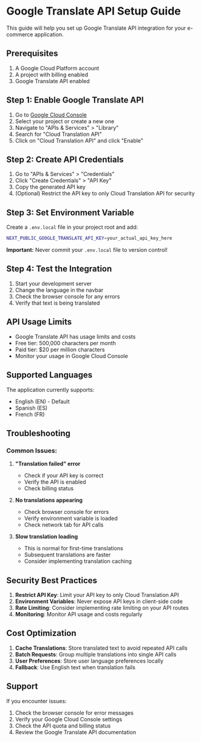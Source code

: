 # Google Translate API Setup Guide

This guide will help you set up Google Translate API integration for your e-commerce application.

## Prerequisites

1. A Google Cloud Platform account
2. A project with billing enabled
3. Google Translate API enabled

## Step 1: Enable Google Translate API

1. Go to [Google Cloud Console](https://console.cloud.google.com/)
2. Select your project or create a new one
3. Navigate to "APIs & Services" > "Library"
4. Search for "Cloud Translation API"
5. Click on "Cloud Translation API" and click "Enable"

## Step 2: Create API Credentials

1. Go to "APIs & Services" > "Credentials"
2. Click "Create Credentials" > "API Key"
3. Copy the generated API key
4. (Optional) Restrict the API key to only Cloud Translation API for security

## Step 3: Set Environment Variable

Create a `.env.local` file in your project root and add:

```bash
NEXT_PUBLIC_GOOGLE_TRANSLATE_API_KEY=your_actual_api_key_here
```

**Important:** Never commit your `.env.local` file to version control!

## Step 4: Test the Integration

1. Start your development server
2. Change the language in the navbar
3. Check the browser console for any errors
4. Verify that text is being translated

## API Usage Limits

- Google Translate API has usage limits and costs
- Free tier: 500,000 characters per month
- Paid tier: $20 per million characters
- Monitor your usage in Google Cloud Console

## Supported Languages

The application currently supports:
- English (EN) - Default
- Spanish (ES)
- French (FR)

## Troubleshooting

### Common Issues:

1. **"Translation failed" error**
   - Check if your API key is correct
   - Verify the API is enabled
   - Check billing status

2. **No translations appearing**
   - Check browser console for errors
   - Verify environment variable is loaded
   - Check network tab for API calls

3. **Slow translation loading**
   - This is normal for first-time translations
   - Subsequent translations are faster
   - Consider implementing translation caching

## Security Best Practices

1. **Restrict API Key**: Limit your API key to only Cloud Translation API
2. **Environment Variables**: Never expose API keys in client-side code
3. **Rate Limiting**: Consider implementing rate limiting on your API routes
4. **Monitoring**: Monitor API usage and costs regularly

## Cost Optimization

1. **Cache Translations**: Store translated text to avoid repeated API calls
2. **Batch Requests**: Group multiple translations into single API calls
3. **User Preferences**: Store user language preferences locally
4. **Fallback**: Use English text when translation fails

## Support

If you encounter issues:
1. Check the browser console for error messages
2. Verify your Google Cloud Console settings
3. Check the API quota and billing status
4. Review the Google Translate API documentation
